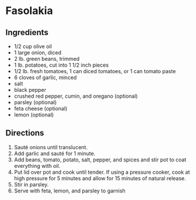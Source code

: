 # Fasolakia

## Ingredients
- 1/2 cup olive oil
- 1 large onion, diced
- 2 lb. green beans, trimmed
- 1 lb. potatoes, cut into 1 1/2 inch pieces
- 1/2 lb. fresh tomatoes, 1 can diced tomatoes, or 1 can tomato paste
- 6 cloves of garlic, minced 
- salt 
- black pepper
- crushed red pepper, cumin, and oregano (optional)
- parsley (optional)
- feta cheese (optional)
- lemon (optional)

## Directions
1. Sauté onions until translucent.
2. Add garlic and sauté for 1 minute.
3. Add beans, tomato, potato, salt, pepper, and spices and stir pot to coat everything with oil.
4. Put lid over pot and cook until tender. If using a pressure cooker, cook at high pressure for 5 minutes and allow for 15 minutes of natural release.
5. Stir in parsley.
6. Serve with feta, lemon, and parsley to garnish